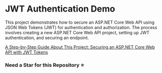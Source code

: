 # JWT Authentication Demo

This project demonstrates how to secure an ASP.NET Core Web API using JSON Web Tokens (JWT) for authentication and authorization. The process involves creating a new ASP.NET Core Web API project, setting up JWT authentication, and securing an endpoint.

[A Step-by-Step Guide About This Project: Securing an ASP.NET Core Web API with JWT Tokens ](https://medium.com/@cydexcode/how-to-secure-an-asp-net-application-using-jwt-tokens-d6a847e93c00 )

### Need a Star for this Repository ⭐
